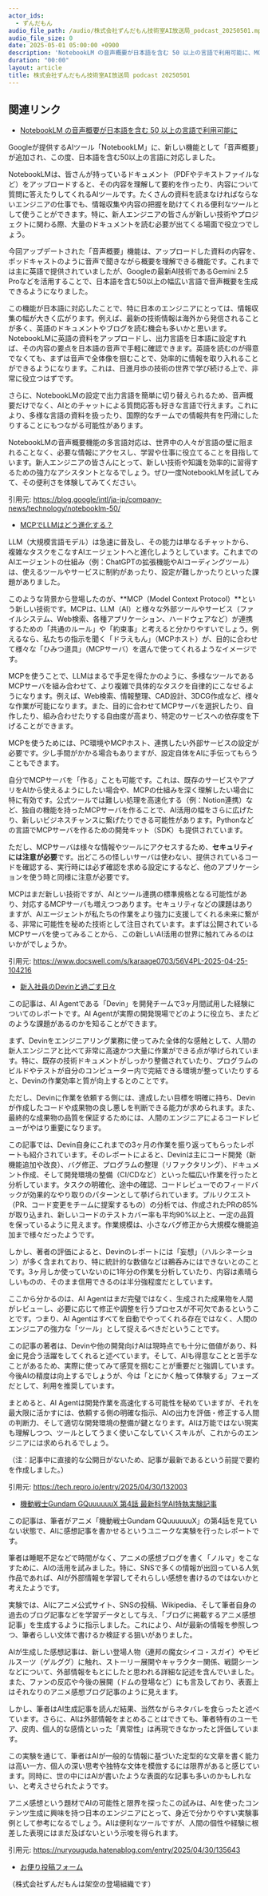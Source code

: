 ```yaml
---
actor_ids:
  - ずんだもん
audio_file_path: /audio/株式会社ずんだもん技術室AI放送局_podcast_20250501.mp3
audio_file_size: 0
date: 2025-05-01 05:00:00 +0900
description: 'NotebookLM の音声概要が日本語を含む 50 以上の言語で利用可能に、MCPでLLMはどう進化する？、新入社員のDevinと過ごす日々、機動戦士Gundam GQuuuuuuX 第4話 最新科学AI特執実験記事'
duration: "00:00"
layout: article
title: 株式会社ずんだもん技術室AI放送局 podcast 20250501
---
```


## 関連リンク


- [NotebookLM の音声概要が日本語を含む 50 以上の言語で利用可能に](https://blog.google/intl/ja-jp/company-news/technology/notebooklm-50/)  


Googleが提供するAIツール「NotebookLM」に、新しい機能として「音声概要」が追加され、この度、日本語を含む50以上の言語に対応しました。

NotebookLMは、皆さんが持っているドキュメント（PDFやテキストファイルなど）をアップロードすると、その内容を理解して要約を作ったり、内容について質問に答えたりしてくれるAIツールです。たくさんの資料を読まなければならないエンジニアの仕事でも、情報収集や内容の把握を助けてくれる便利なツールとして使うことができます。特に、新人エンジニアの皆さんが新しい技術やプロジェクトに関わる際、大量のドキュメントを読む必要が出てくる場面で役立つでしょう。

今回アップデートされた「音声概要」機能は、アップロードした資料の内容を、ポッドキャストのように音声で聞きながら概要を理解できる機能です。これまでは主に英語で提供されていましたが、Googleの最新AI技術であるGemini 2.5 Proなどを活用することで、日本語を含む50以上の幅広い言語で音声概要を生成できるようになりました。

この機能が日本語に対応したことで、特に日本のエンジニアにとっては、情報収集の幅が大きく広がります。例えば、最新の技術情報は海外から発信されることが多く、英語のドキュメントやブログを読む機会も多いかと思います。NotebookLMに英語の資料をアップロードし、出力言語を日本語に設定すれば、その内容の要点を日本語の音声で手軽に確認できます。英語を読むのが得意でなくても、まずは音声で全体像を掴むことで、効率的に情報を取り入れることができるようになります。これは、日進月歩の技術の世界で学び続ける上で、非常に役立つはずです。

さらに、NotebookLMの設定で出力言語を簡単に切り替えられるため、音声概要だけでなく、AIとのチャットによる質問応答も好きな言語で行えます。これにより、多様な言語の資料を扱ったり、国際的なチームでの情報共有を円滑にしたりすることにもつながる可能性があります。

NotebookLMの音声概要機能の多言語対応は、世界中の人々が言語の壁に阻まれることなく、必要な情報にアクセスし、学習や仕事に役立てることを目指しています。新人エンジニアの皆さんにとって、新しい技術や知識を効率的に習得するための強力なアシスタントとなるでしょう。ぜひ一度NotebookLMを試してみて、その便利さを体験してみてください。

引用元: https://blog.google/intl/ja-jp/company-news/technology/notebooklm-50/


- [MCPでLLMはどう進化する？](https://www.docswell.com/s/karaage0703/56V4PL-2025-04-25-104216)  


LLM（大規模言語モデル）は急速に普及し、その能力は単なるチャットから、複雑なタスクをこなすAIエージェントへと進化しようとしています。これまでのAIエージェントの仕組み（例：ChatGPTの拡張機能やAIコーディングツール）は、使えるツールやサービスに制約があったり、設定が難しかったりといった課題がありました。

このような背景から登場したのが、**MCP（Model Context Protocol）**という新しい技術です。MCPは、LLM（AI）と様々な外部ツールやサービス（ファイルシステム、Web検索、各種アプリケーション、ハードウェアなど）が連携するための「共通のルール」や「約束事」と考えると分かりやすいでしょう。例えるなら、私たちの指示を聞く「ドラえもん」（MCPホスト）が、目的に合わせて様々な「ひみつ道具」（MCPサーバ）を選んで使ってくれるようなイメージです。

MCPを使うことで、LLMはまるで手足を得たかのように、多様なツールであるMCPサーバを組み合わせて、より複雑で具体的なタスクを自律的にこなせるようになります。例えば、Web検索、情報整理、CAD設計、3DCG作成など、様々な作業が可能になります。また、目的に合わせてMCPサーバを選択したり、自作したり、組み合わせたりする自由度が高まり、特定のサービスへの依存度を下げることができます。

MCPを使うためには、PC環境やMCPホスト、連携したい外部サービスの設定が必要です。少し手間がかかる場合もありますが、設定自体をAIに手伝ってもらうこともできます。

自分でMCPサーバを「作る」ことも可能です。これは、既存のサービスやアプリをAIから使えるようにしたい場合や、MCPの仕組みを深く理解したい場合に特に有効です。公式ツールでは難しい処理を高速化する（例：Notion連携）など、独自の機能を持ったMCPサーバを作ることで、AI活用の幅をさらに広げたり、新しいビジネスチャンスに繋げたりできる可能性があります。Pythonなどの言語でMCPサーバを作るための開発キット（SDK）も提供されています。

ただし、MCPサーバは様々な情報やツールにアクセスするため、**セキュリティには注意が必要**です。出どころの怪しいサーバは使わない、提供されているコードを確認する、実行時には必ず確認を求める設定にするなど、他のアプリケーションを使う時と同様に注意が必要です。

MCPはまだ新しい技術ですが、AIとツール連携の標準規格となる可能性があり、対応するMCPサーバも増えつつあります。セキュリティなどの課題はありますが、AIエージェントが私たちの作業をより強力に支援してくれる未来に繋がる、非常に可能性を秘めた技術として注目されています。まずは公開されているMCPサーバを使ってみることから、この新しいAI活用の世界に触れてみるのはいかがでしょうか。

引用元: https://www.docswell.com/s/karaage0703/56V4PL-2025-04-25-104216


- [新入社員のDevinと過ごす日々](https://tech.repro.io/entry/2025/04/30/132003)  


この記事は、AI Agentである「Devin」を開発チームで3ヶ月間試用した経験についてのレポートです。AI Agentが実際の開発現場でどのように役立ち、またどのような課題があるのかを知ることができます。

まず、Devinをエンジニアリング業務に使ってみた全体的な感触として、人間の新人エンジニアと比べて非常に高速かつ大量に作業ができる点が挙げられています。特に、既存の技術ドキュメントがしっかり整備されていたり、プログラムのビルドやテストが自分のコンピューター内で完結できる環境が整っていたりすると、Devinの作業効率と質が向上するとのことです。

ただし、Devinに作業を依頼する側には、達成したい目標を明確に持ち、Devinが作成したコードや成果物の良し悪しを判断できる能力が求められます。また、最終的な成果物の品質を保証するためには、人間のエンジニアによるコードレビューがやはり重要になります。

この記事では、Devin自身にこれまでの3ヶ月の作業を振り返ってもらったレポートも紹介されています。そのレポートによると、Devinは主にコード開発（新機能追加や改良）、バグ修正、プログラムの整理（リファクタリング）、ドキュメント作成、そして開発環境の整備（CI/CDなど）といった幅広い作業を行ったと分析しています。タスクの明確化、途中の確認、コードレビューでのフィードバックが効果的なやり取りのパターンとして挙げられています。プルリクエスト（PR、コード変更をチームに提案するもの）の分析では、作成されたPRの85%が取り込まれ、新しいコードのテストカバー率も平均90%以上と、一定の品質を保っているように見えます。作業規模は、小さなバグ修正から大規模な機能追加まで様々だったようです。

しかし、著者の評価によると、Devinのレポートには「妄想」（ハルシネーション）が多く含まれており、特に統計的な数値などは鵜呑みにはできないとのことです。3ヶ月しか使っていないのに1年分の作業を分析していたり、内容は素晴らしいものの、そのまま信用できるのは半分強程度だとしています。

ここから分かるのは、AI Agentはまだ完璧ではなく、生成された成果物を人間がレビューし、必要に応じて修正や調整を行うプロセスが不可欠であるということです。つまり、AI Agentはすべてを自動でやってくれる存在ではなく、人間のエンジニアの強力な「ツール」として捉えるべきだということです。

この記事の著者は、Devinや他の開発向けAIは現時点でも十分に価値があり、料金に見合う活躍をしてくれると述べています。そして、AIも得意なことと苦手なことがあるため、実際に使ってみて感覚を掴むことが重要だと強調しています。今後AIの精度は向上するでしょうが、今は「とにかく触って体験する」フェーズだとして、利用を推奨しています。

まとめると、AI Agentは開発作業を高速化する可能性を秘めていますが、それを最大限に活かすには、依頼する側の明確な指示、AIの出力を評価・修正する人間の判断力、そして適切な開発環境の整備が鍵となります。AIは万能ではない現実も理解しつつ、ツールとしてうまく使いこなしていくスキルが、これからのエンジニアには求められるでしょう。

（注：記事中に直接的な公開日がないため、記事が最新であるという前提で要約を作成しました。）

引用元: https://tech.repro.io/entry/2025/04/30/132003


- [機動戦士Gundam GQuuuuuuX 第4話 最新科学AI特執実験記事](https://nuryouguda.hatenablog.com/entry/2025/04/30/135643)  


この記事は、筆者がアニメ「機動戦士Gundam GQuuuuuuX」の第4話を見ていない状態で、AIに感想記事を書かせるというユニークな実験を行ったレポートです。

筆者は睡眠不足などで時間がなく、アニメの感想ブログを書く「ノルマ」をこなすために、AIの活用を試みました。特に、SNSで多くの情報が出回っている人気作品であれば、AIが外部情報を学習してそれらしい感想を書けるのではないかと考えたようです。

実験では、AIにアニメ公式サイト、SNSの投稿、Wikipedia、そして筆者自身の過去のブログ記事などを学習データとして与え、「ブログに掲載するアニメ感想記事」を生成するように指示しました。これにより、AIが最新の情報を参照しつつ、筆者らしい文体で書けるか検証する狙いがありました。

AIが生成した感想記事は、新しい登場人物（連邦の魔女シイコ・スガイ）やモビルスーツ（ゲルググ）に触れ、ストーリー展開やキャラクター関係、戦闘シーンなどについて、外部情報をもとにしたと思われる詳細な記述を含んでいました。また、ファンの反応や今後の展開（ドムの登場など）にも言及しており、表面上はそれなりのアニメ感想ブログ記事のように見えます。

しかし、筆者はAI生成記事を読んだ結果、当然ながらネタバレを食らったと述べています。さらに、AIは外部情報をまとめることはできても、筆者特有のユーモア、皮肉、個人的な感情といった「異常性」は再現できなかったと評価しています。

この実験を通じて、筆者はAIが一般的な情報に基づいた定型的な文章を書く能力は高い一方、個人の深い思考や独特な文体を模倣するには限界があると感じています。同時に、世の中にはAIが書いたような表面的な記事も多いのかもしれない、と考えさせられたようです。

アニメ感想という題材でAIの可能性と限界を探ったこの試みは、AIを使ったコンテンツ生成に興味を持つ日本のエンジニアにとって、身近で分かりやすい実験事例として参考になるでしょう。AIは便利なツールですが、人間の個性や経験に根差した表現にはまだ及ばないという示唆を得られます。

引用元: https://nuryouguda.hatenablog.com/entry/2025/04/30/135643



- [お便り投稿フォーム](https://forms.gle/ffg4JTfqdiqK62qf9)

（株式会社ずんだもんは架空の登場組織です）
